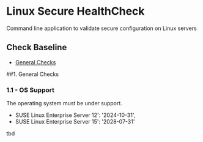 # Linux Secure HealthCheck
 Command line application to validate secure configuration on Linux servers
 
 
<!-- TABLE OF CONTENTS -->
## Check Baseline

* [General Checks](#general-checks)



##1. General Checks
### 1.1 - OS Support
The operating system must be under support.
* SUSE Linux Enterprise Server 12': '2024-10-31',
* SUSE Linux Enterprise Server 15': '2028-07-31'

tbd

